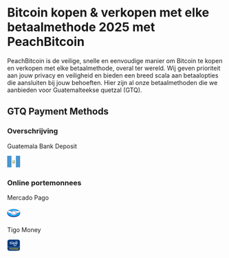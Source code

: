 <body class="payment-methods-page">

# Bitcoin kopen & verkopen met elke betaalmethode 2025 met PeachBitcoin

PeachBitcoin is de veilige, snelle en eenvoudige manier om Bitcoin te kopen en verkopen met elke betaalmethode, overal ter wereld. Wij geven prioriteit aan jouw privacy en veiligheid en bieden een breed scala aan betaalopties die aansluiten bij jouw behoeften. Hier zijn al onze betaalmethoden die we aanbieden voor Guatemalteekse quetzal (GTQ).

## GTQ Payment Methods

### Overschrijving

<div class="payment-grid">
    <div class="payment-grid-item">
        <p>Guatemala Bank Deposit</p> 
        <img src="/img/faq/logoimg/guatemala.webp" width="30px" height="27px" alt="Koop bitcoin met Bank Deposit, Verkoop bitcoin met Bank Depsoit">
    </div>
</div>

### Online portemonnees

<div class="payment-grid">
    <div class="payment-grid-item">
        <p>Mercado Pago</p> 
        <img src="/img/faq/logoimg/mercadopago.png" width="30px" height="27px" alt="Koop bitcoin met Mercado Pago, Verkoop bitcoin met Mercado Pago">
    </div>
    <div class="payment-grid-item">
        <p>Tigo Money</p> 
        <img src="/img/faq/logoimg/tigomoney.png" width="30px" height="27px" alt="Koop bitcoin met Tigo Money, Verkoop bitcoin met Tigo Money">
    </div>
</div>

</body>
